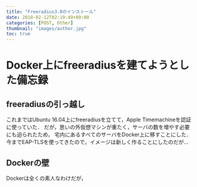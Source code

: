 ```yaml
---
title: "Freeradius3.0のインストール"
date: 2018-02-12T02:19:49+09:00
categories: [POST, Other]
thumbnail: "images/author.jpg" 
toc: true 
---
```


# Docker上にfreeradiusを建てようとした備忘録

## freeradiusの引っ越し
これまではUbuntu 16.04上にfreeradiusを立てて，Apple Timemachineを認証に使っていた．
だが，思いの外仮想マシンが重たく，サーバの数を増やす必要にも迫られたため，
宅内にあるすべてのサーバをDocker上に移すことにした．
今までEAP-TLSを使ってきたので，イメージは新しく作ることにしたのだが...

## Dockerの壁
Dockerは全くの素人なわけだが，
